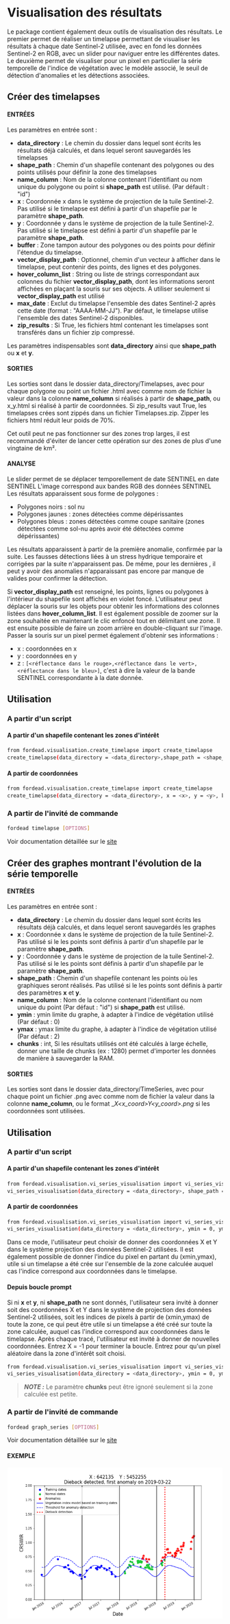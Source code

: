 # Visualisation des résultats
Le package contient également deux outils de visualisation des résultats. Le premier permet de réaliser un timelapse permettant de visualiser les résultats à chaque date Sentinel-2 utilisée, avec en fond les données Sentinel-2 en RGB, avec un slider pour naviguer entre les différentes dates.
Le deuxième permet de visualiser pour un pixel en particulier la série temporelle de l'indice de végétation avec le modèle associé, le seuil de détection d'anomalies et les détections associées.

## Créer des timelapses
#### ENTRÉES
Les paramètres en entrée sont :

- **data_directory** : Le chemin du dossier dans lequel sont écrits les résultats déjà calculés, et dans lequel seront sauvegardés les timelapses
- **shape_path** : Chemin d'un shapefile contenant des polygones ou des points utilisés pour définir la zone des timelapses
- **name_column** : Nom de la colonne contenant l'identifiant ou nom unique du polygone ou point si **shape_path** est utilisé. (Par défault : "id")
- **x** : Coordonnée x dans le système de projection de la tuile Sentinel-2. Pas utilisé si le timelapse est défini à partir d'un shapefile par le paramètre **shape_path**.
- **y** : Coordonnée y dans le système de projection de la tuile Sentinel-2. Pas utilisé si le timelapse est défini à partir d'un shapefile par le paramètre **shape_path**.
- **buffer** : Zone tampon autour des polygones ou des points pour définir l'étendue du timelapse.
- **vector_display_path** : Optionnel, chemin d'un vecteur à afficher dans le timelapse, peut contenir des points, des lignes et des polygones.
- **hover_column_list** : String ou liste de strings correspondant aux colonnes du fichier **vector_display_path**, dont les informations seront affichées en plaçant la souris sur ses objects. A utiliser seulement si **vector_display_path** est utilisé
- **max_date** : Exclut du timelapse l'ensemble des dates Sentinel-2 après cette date (format : "AAAA-MM-JJ"). Par défaut, le timelapse utilise l'ensemble des dates Sentinel-2 disponibles.
- **zip_results** : Si True, les fichiers html contenant les timelapses sont transférés dans un fichier zip compressé.

Les paramètres indispensables sont **data_directory** ainsi que **shape_path** ou **x** et **y**.

#### SORTIES
Les sorties sont dans le dossier data_directory/Timelapses, avec pour chaque polygone ou point un fichier .html avec comme nom de fichier la valeur dans la colonne **name_column** si réalisés à partir de **shape_path**, ou x_y.html si réalisé à partir de coordonnées.
Si zip_results vaut True, les timelapses crées sont zippés dans un fichier Timelapses.zip. Zipper les fichiers html réduit leur poids de 70%.

Cet outil peut ne pas fonctionner sur des zones trop larges, il est recommandé d'éviter de lancer cette opération sur des zones de plus d'une vingtaine de km².

#### ANALYSE
Le slider permet de se déplacer temporellement de date SENTINEL en date SENTINEL
L'image correspond aux bandes RGB des données SENTINEL
Les résultats apparaissent sous forme de polygones :
- Polygones noirs : sol nu
- Polygones jaunes : zones détectées comme dépérissantes
- Polygones bleus : zones détectées comme coupe sanitaire (zones détectées comme sol-nu après avoir été détectées comme dépérissantes)

Les résultats apparaissent à partir de la première anomalie, confirmée par la suite. Les fausses détections liées à un stress hydrique temporaire et corrigées par la suite n'apparaissent pas. De même, pour les dernières , il peut y avoir des anomalies n'apparaissant pas encore par manque de  valides pour confirmer la détection.

Si **vector_display_path** est renseigné, les points, lignes ou polygones à l'intérieur du shapefile sont affichés en violet foncé. L'utilisateur peut déplacer la souris sur les objets pour obtenir les informations des colonnes listées dans **hover_column_list**.
Il est également possible de zoomer sur la zone souhaitée en maintenant le clic enfoncé tout en délimitant une zone. Il est ensuite possible de faire un zoom arrière en double-cliquant sur l'image. Passer la souris sur un pixel permet également d'obtenir ses informations :

- x : coordonnées en x
- y : coordonnées en y
- z : `[<réflectance dans le rouge>,<réflectance dans le vert>,<réflectance dans le bleu>]`, c'est à dire la valeur de la bande SENTINEL correspondante à la date donnée.

## Utilisation
### A partir d'un script
#### A partir d'un shapefile contenant les zones d'intérêt
```bash
from fordead.visualisation.create_timelapse import create_timelapse
create_timelapse(data_directory = <data_directory>,shape_path = <shape_path>, buffer = 100, name_column = "id")
```
#### A partir de coordonnées
```bash
from fordead.visualisation.create_timelapse import create_timelapse
create_timelapse(data_directory = <data_directory>, x = <x>, y = <y>, buffer = 100)
```
### A partir de l'invité de commande
```bash
fordead timelapse [OPTIONS]
```
Voir documentation détaillée sur le [site](https://fordead.gitlab.io/fordead_package/docs/cli/#fordead-timelapse)

## Créer des graphes montrant l'évolution de la série temporelle
#### ENTRÉES
Les paramètres en entrée sont :

- **data_directory** : Le chemin du dossier dans lequel sont écrits les résultats déjà calculés, et dans lequel seront sauvegardés les graphes
- **x** : Coordonnée x dans le système de projection de la tuile Sentinel-2. Pas utilisé si le les points sont définis à partir d'un shapefile par le paramètre **shape_path**.
- **y** : Coordonnée y dans le système de projection de la tuile Sentinel-2. Pas utilisé si le les points sont définis à partir d'un shapefile par le paramètre **shape_path**.
- **shape_path** : Chemin d'un shapefile contenant les points où les graphiques seront réalisés. Pas utilisé si le les points sont définis à partir des paramètres **x** et **y**.
- **name_column** : Nom de la colonne contenant l'identifiant ou nom unique du point (Par défaut : "id") si **shape_path** est utilisé.
- **ymin** : ymin limite du graphe, à adapter à l'indice de végétation utilisé (Par défaut : 0)
- **ymax** : ymax limite du graphe, à adapter à l'indice de végétation utilisé (Par défaut : 2)
- **chunks** : int, Si les résultats utilisés ont été calculés à large échelle, donner une taille de chunks (ex : 1280) permet d'importer les données de manière à sauvegarder la RAM. 

#### SORTIES
Les sorties sont dans le dossier data_directory/TimeSeries, avec pour chaque point un fichier .png avec comme nom de fichier la valeur dans la colonne **name_column**, ou le format __X<x_coord>_Y<y_coord>.png__ si les coordonnées sont utilisées.

## Utilisation
### A partir d'un script
#### A partir d'un shapefile contenant les zones d'intérêt
```bash
from fordead.visualisation.vi_series_visualisation import vi_series_visualisation
vi_series_visualisation(data_directory = <data_directory>, shape_path = <shape_path>, name_column = "id", ymin = 0, ymax = 2, chunks = 100)
```
#### A partir de coordonnées
```bash
from fordead.visualisation.vi_series_visualisation import vi_series_visualisation
vi_series_visualisation(data_directory = <data_directory>, ymin = 0, ymax = 2, chunks = 100)
```
Dans ce mode, l'utilisateur peut choisir de donner des coordonnées X et Y dans le système projection des données Sentinel-2 utilisées.
Il est également possible de donner l'indice du pixel en partant du (xmin,ymax), utile si un timelapse a été crée sur l'ensemble de la zone calculée auquel cas l'indice correspond aux coordonnées dans le timelapse.

#### Depuis boucle prompt
Si ni **x** et **y**, ni **shape_path** ne sont donnés, l'utilisateur sera invité à donner soit des coordonnées X et Y dans le système de projection des données Sentinel-2 utilisées, soit les indices de pixels à partir de (xmin,ymax) de toute la zone, ce qui peut être utile si un timelapse a été créé sur toute la zone calculée, auquel cas l'indice correspond aux coordonnées dans le timelapse.
Après chaque tracé, l'utilisateur est invité à donner de nouvelles coordonnées. Entrez X = -1 pour terminer la boucle. Entrez <ENTER> pour qu'un pixel aléatoire dans la zone d'intérêt soit choisi.

```bash
from fordead.visualisation.vi_series_visualisation import vi_series_visualisation
vi_series_visualisation(data_directory = <data_directory>, ymin = 0, ymax = 2, chunks = 100)
```

> **_NOTE :_** Le paramètre **chunks** peut être ignoré seulement si la zone calculée est petite.

### A partir de l'invité de commande
```bash
fordead graph_series [OPTIONS]
```
Voir documentation détaillée sur le [site](https://fordead.gitlab.io/fordead_package/docs/cli/#fordead-graph_series)

#### EXEMPLE
![anomaly_detection_X642135_Y5452255](Diagrams/anomaly_detection_X642135_Y5452255.png "anomaly_detection_X642135_Y5452255")
